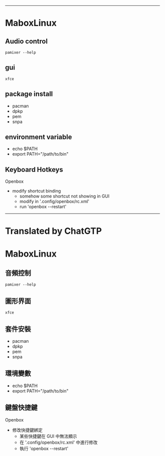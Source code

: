 <!--HugoNoteFlag-->

---


# MaboxLinux
## Audio control

`pamixer --help`

## gui

`xfce`

## package install

* pacman
* dpkp
* pem
* snpa

## environment variable

* echo $PATH
* export PATH="/path/to/bin"

## Keyboard Hotkeys

Openbox

  * modify shortcut binding
    * somehow some shortcut not showing in GUI
    * modify in '.config/openbox/rc.xml'
    * run 'openbox --restart'


---

<!--HugoNoteZhFlag-->

# Translated by ChatGTP

# MaboxLinux
## 音頻控制

`pamixer --help`

## 圖形界面

`xfce`

## 套件安裝

* pacman
* dpkp
* pem
* snpa

## 環境變數

* echo $PATH
* export PATH="/path/to/bin"

## 鍵盤快捷鍵

Openbox

  * 修改快捷鍵綁定
    * 某些快捷鍵在 GUI 中無法顯示
    * 在 '.config/openbox/rc.xml' 中進行修改
    * 執行 'openbox --restart'